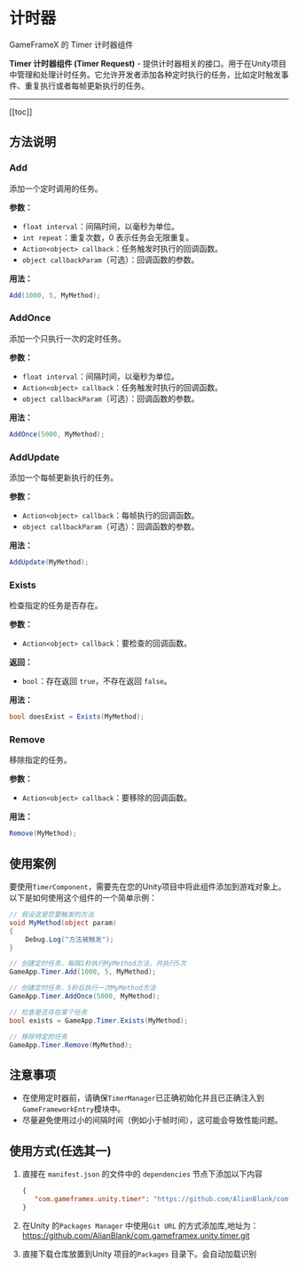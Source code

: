 # 计时器

GameFrameX 的 Timer 计时器组件

**Timer 计时器组件 (Timer Request)** - 提供计时器相关的接口。用于在Unity项目中管理和处理计时任务。它允许开发者添加各种定时执行的任务，比如定时触发事件、重复执行或者每帧更新执行的任务。

---

[[toc]]

## 方法说明

### Add

添加一个定时调用的任务。

**参数：**

- `float interval`：间隔时间，以毫秒为单位。
- `int repeat`：重复次数，0 表示任务会无限重复。
- `Action<object> callback`：任务触发时执行的回调函数。
- `object callbackParam`（可选）：回调函数的参数。

**用法：**

```csharp
Add(1000, 5, MyMethod);
```

### AddOnce

添加一个只执行一次的定时任务。

**参数：**

- `float interval`：间隔时间，以毫秒为单位。
- `Action<object> callback`：任务触发时执行的回调函数。
- `object callbackParam`（可选）：回调函数的参数。

**用法：**

```csharp
AddOnce(5000, MyMethod);
```

### AddUpdate

添加一个每帧更新执行的任务。

**参数：**

- `Action<object> callback`：每帧执行的回调函数。
- `object callbackParam`（可选）：回调函数的参数。

**用法：**

```csharp
AddUpdate(MyMethod);
```

### Exists

检查指定的任务是否存在。

**参数：**

- `Action<object> callback`：要检查的回调函数。

**返回：**

- `bool`：存在返回 `true`，不存在返回 `false`。

**用法：**

```csharp
bool doesExist = Exists(MyMethod);
```

### Remove

移除指定的任务。

**参数：**

- `Action<object> callback`：要移除的回调函数。

**用法：**

```csharp
Remove(MyMethod);
```

## 使用案例

要使用`TimerComponent`，需要先在您的Unity项目中将此组件添加到游戏对象上。以下是如何使用这个组件的一个简单示例：

```csharp
// 假设这是您要触发的方法
void MyMethod(object param)
{
    Debug.Log("方法被触发");
}

// 创建定时任务，每隔1秒执行MyMethod方法，共执行5次
GameApp.Timer.Add(1000, 5, MyMethod);

// 创建定时任务，5秒后执行一次MyMethod方法
GameApp.Timer.AddOnce(5000, MyMethod);

// 检查是否存在某个任务
bool exists = GameApp.Timer.Exists(MyMethod);

// 移除特定的任务
GameApp.Timer.Remove(MyMethod);
```

## 注意事项

- 在使用定时器前，请确保`TimerManager`已正确初始化并且已正确注入到`GameFrameworkEntry`模块中。
- 尽量避免使用过小的间隔时间（例如小于帧时间），这可能会导致性能问题。

## 使用方式(任选其一)

1. 直接在 `manifest.json` 的文件中的 `dependencies` 节点下添加以下内容

   ```json
   {
      "com.gameframex.unity.timer": "https://github.com/AlianBlank/com.gameframex.unity.timer.git"
   }
   ```

2. 在Unity 的`Packages Manager` 中使用`Git URL`
   的方式添加库,地址为：https://github.com/AlianBlank/com.gameframex.unity.timer.git

3. 直接下载仓库放置到Unity 项目的`Packages` 目录下。会自动加载识别
